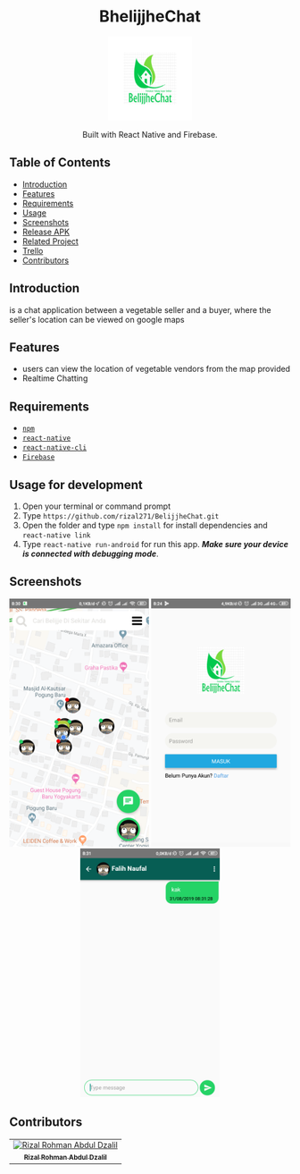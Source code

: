 <h1 align="center">BhelijjheChat</h1>
<p align="center">
  <img width="150" src="https://raw.githubusercontent.com/rizal271/BelijjheChat/master/android/app/src/main/res/mipmap-xxxhdpi/ic_launcher_foreground.png"/>
</p>
<p align="center">
  Built with React Native and Firebase.
</p>

## Table of Contents

- [Introduction](#introduction)
- [Features](#features)
- [Requirements](#requirements)
- [Usage](#usage-for-development)
- [Screenshots](#screenshots)
- [Release APK](#release-apk)
- [Related Project](#related-project-backend)
- [Trello](#trello)
- [Contributors](#contributors)

## Introduction
is a chat application between a vegetable seller and a buyer, where the seller's location can be viewed on google maps 

## Features
* users can view the location of vegetable vendors from the map provided
* Realtime Chatting


## Requirements
* [`npm`](https://www.npmjs.com/get-npm)
* [`react-native`](https://facebook.github.io/react-native/docs/getting-started)
* [`react-native-cli`](https://facebook.github.io/react-native/docs/getting-started)
* [`Firebase`](https://firebase.google.com/)

## Usage for development
1. Open your terminal or command prompt
2. Type `https://github.com/rizal271/BelijjheChat.git`
3. Open the folder and type `npm install` for install dependencies and `react-native link`
4. Type `react-native run-android` for run this app. ***Make sure your device is connected with debugging mode***.

## Screenshots
<div align="center">
    <img width="250" src="https://raw.githubusercontent.com/rizal271/BelijjheChat/master/Screenshot/Screenshot_2019-08-31-08-30-57-245_com.sibelijje.png">    
    <img width="250" src="https://raw.githubusercontent.com/rizal271/BelijjheChat/master/Screenshot/Screenshot_2019-08-31-08-24-05-159_com.sibelijje.png">
    <img width="250" src="https://raw.githubusercontent.com/rizal271/BelijjheChat/master/Screenshot/Screenshot_2019-08-31-08-31-39-423_com.sibelijje.png">
</div>


## Contributors
<center>
  <table>
    <tr>
      <td align="center">
        <a href="https://github.com/rizal271">
          <img width="100" src="https://avatars0.githubusercontent.com/u/50235425?s=460&v=4" alt="Rizal Rohman Abdul Dzalil"><br/>
          <sub><b>Rizal Rohman Abdul Dzalil</b></sub>
        </a>
      </td>
    </tr>
  </table>
</center>